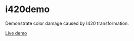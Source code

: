 # i420demo
Demonstrate color damage caused by I420 transformation.

[Live demo](https://yuantailing.github.io/i420demo/)
